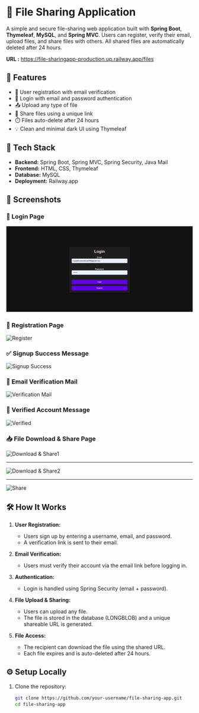 # 📁 File Sharing Application

A simple and secure file-sharing web application built with **Spring Boot**, **Thymeleaf**, **MySQL**, and **Spring MVC**. Users can register, verify their email, upload files, and share files with others. All shared files are automatically deleted after 24 hours.

**URL :** https://file-sharingapp-production.up.railway.app/files

## 🚀 Features

- 📝 User registration with email verification
- 🔐 Login with email and password authentication
- 📤 Upload any type of file
- 🔗 Share files using a unique link
- ⏱️ Files auto-delete after 24 hours
- 💡 Clean and minimal dark UI using Thymeleaf

## 🔧 Tech Stack

- **Backend:** Spring Boot, Spring MVC, Spring Security, Java Mail
- **Frontend:** HTML, CSS, Thymeleaf
- **Database:** MySQL
- **Deployment:** Railway.app

## 📸 Screenshots

### 🔐 Login Page
![Login](Screenshots/Screenshot%202025-07-08%20175215.png)

### 🧾 Registration Page
![Register](./main/resources/static/screenshots/Screenshot%202025-07-08%20175252.png)

### ✅ Signup Success Message
![Signup Success](./main/resources/static/screenshots/Screenshot%202025-07-08%20175313.png)

### 📧 Email Verification Mail
![Verification Mail](./main/resources/static/screenshots/Screenshot%202025-07-08%20175355.png)

### 🎉 Verified Account Message
![Verified](./main/resources/static/screenshots/Screenshot%202025-07-08%20175407.png)

### 📥 File Download & Share Page
![Download & Share1](./main/resources/static/screenshots/Screenshot%202025-07-08%20175457.png)

-----------------------------------------------------------------------------
![Download & Share2](./main/resources/static/screenshots/Screenshot%202025-07-08%20180434.png)

-----------------------------------------------------------------------------
![Share](./main/resources/static/screenshots/Screenshot%202025-07-08%20180453.png)

## 🛠 How It Works

1. **User Registration:**
   - Users sign up by entering a username, email, and password.
   - A verification link is sent to their email.

2. **Email Verification:**
   - Users must verify their account via the email link before logging in.

3. **Authentication:**
   - Login is handled using Spring Security (email + password).

4. **File Upload & Sharing:**
   - Users can upload any file.
   - The file is stored in the database (LONGBLOB) and a unique shareable URL is generated.

5. **File Access:**
   - The recipient can download the file using the shared URL.
   - Each file expires and is auto-deleted after 24 hours.

## ⚙️ Setup Locally

1. Clone the repository:
   ```bash
   git clone https://github.com/your-username/file-sharing-app.git
   cd file-sharing-app

